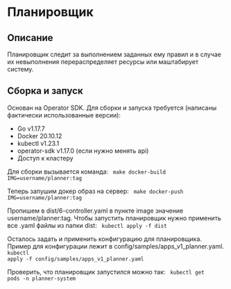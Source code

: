 # Планировщик

## Описание

Планировщик следит за выполнением заданных ему правил и в случае их невыполнения перераспределяет ресурсы или маштабирует систему. 

## Сборка и запуск

Основан на Operator SDK. Для сборки и запуска требуется (написаны фактически использованные версии):

* Go v1.17.7
* Docker 20.10.12
* kubectl v1.23.1
* operator-sdk v1.17.0 (если нужно менять api)
* Доступ к кластеру

Для сборки вызывается команда: 
<code>
make docker-build IMG=username/planner:tag
</code>

Теперь запушим докер образ на сервер: 
<code>
make docker-push IMG=username/planner:tag
</code>

Пропишем в dist/6-controller.yaml в пункте image значение username/planner:tag. 
Чтобы запустить планировщик нужно применить все .yaml файлы из папки dist:
<code>
kubectl apply -f dist
</code>

Осталось задать и применить конфигурацию для планировщика. Пример для конфигурации лежит в config/samples/apps_v1_planner.yaml. 
<code>
kubectl apply -f config/samples/apps_v1_planner.yaml
</code>

Проверить, что планировщик запустился можно так:
<code>
kubectl get pods -n planner-system
</code>
